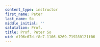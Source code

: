 ```yaml
---
content_type: instructor
first_name: Peter
last_name: So
middle_initial: ''
salutation: Prof.
title: Prof. Peter So
uid: d196c67d-f8c7-1106-6269-719280121f06
---
```

